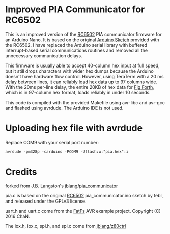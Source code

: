 # Improved PIA Communicator for RC6502

This is an improved version of the [RC6502](https://github.com/tebl/RC6502-Apple-1-Replica) PIA communicator firmware for an Arduino Nano. It is based on the original [Arduino Sketch](https://github.com/tebl/RC6502-Apple-1-Replica/blob/master/RC6502%20Serial%20IO/pia_communicator/pia_communicator.ino) provided with the RC6502. I have replaced the Arduino serial library with buffered interrupt-based serial communications routines and removed all the unnecessary communication delays.  

This firmware is usually able to accept 40-column hex input at full speed, but it still drops characters with wider hex dumps because the Arduino doesn't have hardware flow control.  However, using TeraTerm with a 20 ms delay between lines, it can reliably load hex data up to 97 columns wide. With the 20ms per-line delay, the entire 20KB of hex data for [Fig Forth](http://www.callapple.org/soft/ap1/system/fig110.txt), which is in 97-column hex format, loads reliably in under 10 seconds.

This code is compiled with the provided Makefile using avr-libc and avr-gcc and flashed using avrdude. The Arduino IDE is not used.

# Uploading hex file with avrdude
Replace COM9 with your serial port number:
```
avrdude -pm328p -carduino -PCOM9 -Uflash:w:"pia.hex":i
```

# Credits

forked from J.B. Langston's [jblang/pia_communicator](https://github.com/jblang/pia_communicator)

pia.c is based on the original [RC6502](https://github.com/tebl/RC6502-Apple-1-Replica) pia_communicator.ino sketch by tebl, and released under the GPLv3 license.

uart.h and uart.c come from the [FatFs](http://elm-chan.org/fsw/ff/00index_e.html) AVR example project. Copyright (C) 2016 ChaN.

The iox.h, iox.c, spi.h, and spi.c come from [jblang/z80ctrl](https://github.com/jblang/z80ctrl)
